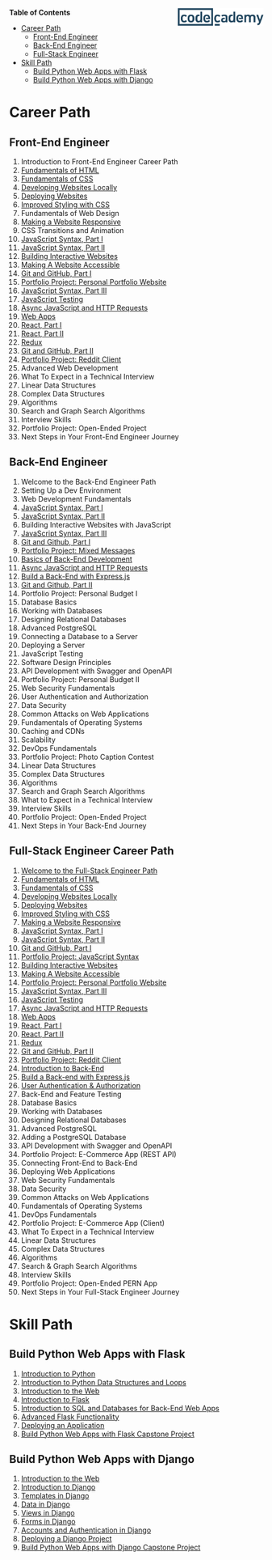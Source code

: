 [<img src="codecademy.png" align="right" width=170;>](https://www.codecademy.com)

**Table of Contents**

- [Career Path](#career-path)
    * [Front-End Engineer](#front-end-engineer)
    * [Back-End Engineer](#building-interactive-websites)
    * [Full-Stack Engineer](#front-end-development)
- [Skill Path](#skill-path)
    * [Build Python Web Apps with Flask](#build-python-web-apps-with-flask)
    * [Build Python Web Apps with Django](#build-python-web-apps-with-django)

# Career Path

## Front-End Engineer

1. Introduction to Front-End Engineer Career Path
1. [Fundamentals of HTML](fundamentals-of-html)
1. [Fundamentals of CSS](fundamentals-of-css)
1. [Developing Websites Locally](developing-websites-locally)
1. [Deploying Websites ](deploying-websites)
1. [Improved Styling with CSS](improved-styling-with-css)
1. Fundamentals of Web Design
1. [Making a Website Responsive](making-a-website-responsive)
1. CSS Transitions and Animation
1. [JavaScript Syntax, Part I](javascript-syntax-part-i)
1. [JavaScript Syntax, Part II](javascript-syntax-part-ii)
1. [Building Interactive Websites](building-interactive-websites)
1. [Making A Website Accessible](making-a-website-accessible)
1. [Git and GitHub, Part I](git-and-github-part-i)
1. [Portfolio Project: Personal Portfolio Website](portfolio-project:-personal-portfolio-website)
1. [JavaScript Syntax, Part III](javascript-syntax-part-iii)
1. [JavaScript Testing](javascript-testing)
1. [Async JavaScript and HTTP Requests](async-javascript-and-http-requests)
1. [Web Apps](web-apps)
1. [React, Part I](react-part-i)
1. [React, Part II](react-part-ii)
1. [Redux](redux)
1. [Git and GitHub, Part II](git-and-github-part-ii)
1. [Portfolio Project: Reddit Client](portfolio-project:-reddit-client)
1. Advanced Web Development
1. What To Expect in a Technical Interview
1. Linear Data Structures
1. Complex Data Structures
1. Algorithms
1. Search and Graph Search Algorithms
1. Interview Skills
1. Portfolio Project: Open-Ended Project
1. Next Steps in Your Front-End Engineer Journey

## Back-End Engineer

1. Welcome to the Back-End Engineer Path
1. Setting Up a Dev Environment
1. Web Development Fundamentals
1. [JavaScript Syntax, Part I](javascript-syntax-part-i)
1. [JavaScript Syntax, Part II](javascript-syntax-part-ii)
1. Building Interactive Websites with JavaScript
1. [JavaScript Syntax, Part III](javascript-syntax-part-iii)
1. [Git and Github, Part I](git-and-github-part-i)
1. [Portfolio Project: Mixed Messages](portfolio-project-mixed-messages)
1. [Basics of Back-End Development](basics-of-back-end-development)
1. [Async JavaScript and HTTP Requests](async-javascript-and-http-requests)
1. [Build a Back-End with Express.js](build-a-back-end-with-express.js)
1. [Git and Github, Part II](git-and-github-part-ii)
1. Portfolio Project: Personal Budget I
1. Database Basics
1. Working with Databases
1. Designing Relational Databases
1. Advanced PostgreSQL
1. Connecting a Database to a Server
1. Deploying a Server
1. JavaScript Testing
1. Software Design Principles
1. API Development with Swagger and OpenAPI
1. Portfolio Project: Personal Budget II
1. Web Security Fundamentals
1. User Authentication and Authorization
1. Data Security
1. Common Attacks on Web Applications
1. Fundamentals of Operating Systems
1. Caching and CDNs
1. Scalability
1. DevOps Fundamentals
1. Portfolio Project: Photo Caption Contest
1. Linear Data Structures
1. Complex Data Structures
1. Algorithms
1. Search and Graph Search Algorithms
1. What to Expect in a Technical Interview
1. Interview Skills
1. Portfolio Project: Open-Ended Project
1. Next Steps in Your Back-End Journey

## Full-Stack Engineer Career Path

1. [Welcome to the Full-Stack Engineer Path](welcome-to-the-full-stack-engineer-path)
1. [Fundamentals of HTML](fundamentals-of-html)
1. [Fundamentals of CSS](fundamentals-of-css)
1. [Developing Websites Locally](developing-websites-locally)
1. [Deploying Websites ](deploying-websites)
1. [Improved Styling with CSS](improved-styling-with-css)
1. [Making a Website Responsive](making-a-website-responsive)
1. [JavaScript Syntax, Part I](javascript-syntax-part-i)
1. [JavaScript Syntax, Part II](javascript-syntax-part-ii)
1. [Git and GitHub, Part I](git-and-github-part-i)
1. [Portfolio Project: JavaScript Syntax ](portfolio-project-javascript-syntax)
1. [Building Interactive Websites](building-interactive-websites)
1. [Making A Website Accessible](making-a-website-accessible)
1. [Portfolio Project: Personal Portfolio Website](portfolio-project-personal-portfolio-website)
1. [JavaScript Syntax, Part III](javascript-syntax-part-iii)
1. [JavaScript Testing](javascript-testing)
1. [Async JavaScript and HTTP Requests](async-javascript-and-http-requests)
1. [Web Apps](web-apps)
1. [React, Part I](react-part-i)
1. [React, Part II](react-part-ii)
1. [Redux](redux)
1. [Git and GitHub, Part II](git-and-github-part-ii)
1. [Portfolio Project: Reddit Client](portfolio-project-reddit-client)
1. [Introduction to Back-End](introduction-to-back-end)
1. [Build a Back-end with Express.js](build-a-back-end-with-express.js)
1. [User Authentication &amp; Authorization](user-authentication-authorization)
1. Back-End and Feature Testing
1. Database Basics
1. Working with Databases
1. Designing Relational Databases
1. Advanced PostgreSQL
1. Adding a PostgreSQL Database
1. API Development with Swagger and OpenAPI
1. Portfolio Project: E-Commerce App (REST API)
1. Connecting Front-End to Back-End
1. Deploying Web Applications
1. Web Security Fundamentals
1. Data Security
1. Common Attacks on Web Applications
1. Fundamentals of Operating Systems
1. DevOps Fundamentals
1. Portfolio Project: E-Commerce App (Client)
1. What To Expect in a Technical Interview
1. Linear Data Structures
1. Complex Data Structures
1. Algorithms
1. Search &amp; Graph Search Algorithms
1. Interview Skills
1. Portfolio Project: Open-Ended PERN App
1. Next Steps in Your Full-Stack Engineer Journey

# Skill Path

## Build Python Web Apps with Flask

1. [Introduction to Python](flask-introduction-to-python)
1. [Introduction to Python Data Structures and Loops](flask-python-data-structures-loops)
1. [Introduction to the Web](flask-introduction-to-the-web)
1. [Introduction to Flask](introduction-to-flask)
1. [Introduction to SQL and Databases for Back-End Web Apps](flask-sql-databases)
1. [Advanced Flask Functionality](flask-advanced-functionality)
1. [Deploying an Application](flask-deploying)
1. [Build Python Web Apps with Flask Capstone Project](flask-capstone-project)

## Build Python Web Apps with Django

1. [Introduction to the Web](django-introduction-to-the-web)
1. [Introduction to Django](introduction-to-django)
1. [Templates in Django](templates-in-django)
1. [Data in Django](data-in-django)
1. [Views in Django](views-in-django)
1. [Forms in Django](forms-in-django)
1. [Accounts and Authentication in Django](accounts-and-authentication-in-django)
1. [Deploying a Django Project](deploying-a-django-project)
1. [Build Python Web Apps with Django Capstone Project](django-capstone-project)

